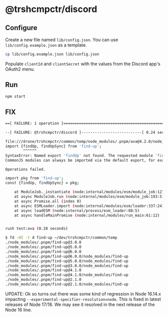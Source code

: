 # @trshcmpctr/discord

## Configure

Create a new file named `lib/config.json`.
You can use `lib/config.example.json` as a template.

```sh
cp lib/config.example.json lib/config.json
```

Populate `clientId` and `clientSecret` with the values from the Discord app's OAuth2 menu.

## Run

```sh
npm start
```

## FIX

```sh
==[ FAILURE: 1 operation ]=====================================================

--[ FAILURE: @trshcmpctr/discord ]---------------------------[ 0.24 seconds ]--

file:///drone/trshcmpctr/common/temp/node_modules/.pnpm/ava@4.2.0/node_modules/pkg-conf/index.js:2
import {findUp, findUpSync} from 'find-up';
        ^^^^^^
SyntaxError: Named export 'findUp' not found. The requested module 'find-up' is a CommonJS module, which may not support all module.exports as named exports.
CommonJS modules can always be imported via the default export, for example using:

Operations failed.

import pkg from 'find-up';
const {findUp, findUpSync} = pkg;

    at ModuleJob._instantiate (node:internal/modules/esm/module_job:127:21)
    at async ModuleJob.run (node:internal/modules/esm/module_job:193:5)
    at async Promise.all (index 0)
    at async ESMLoader.import (node:internal/modules/esm/loader:337:24)
    at async loadESM (node:internal/process/esm_loader:88:5)
    at async handleMainPromise (node:internal/modules/run_main:61:12)


rush test:ava (0.28 seconds)
```

```sh
$ fd -HI -t d find-up ~/dev/trshcmpctr/common/temp
./node_modules/.pnpm/find-up@3.0.0
./node_modules/.pnpm/find-up@5.0.0
./node_modules/.pnpm/find-up@6.0.0
./node_modules/.pnpm/find-up@6.0.0/node_modules/find-up
./node_modules/.pnpm/find-up@5.0.0/node_modules/find-up
./node_modules/.pnpm/find-up@3.0.0/node_modules/find-up
./node_modules/.pnpm/find-up@4.1.0
./node_modules/.pnpm/find-up@4.1.0/node_modules/find-up
./node_modules/.pnpm/find-up@2.1.0
./node_modules/.pnpm/find-up@2.1.0/node_modules/find-up
```

UPDATE:
Ok so turns out there was some kind of regression in Node 16.14.x impacting `--experimental-specifier-resolution=node`.
This is fixed in latest releases of Node 17/18.
We may see it resolved in the next release of the Node 16 line.
